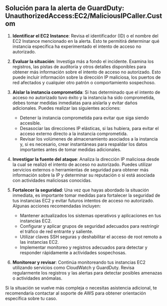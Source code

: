 ## Solución para la alerta de GuardDuty:                            UnauthorizedAccess:EC2/MaliciousIPCaller.Custom

1. **Identificar el EC2 Instance**: Revisa el identificador (ID) o el nombre del EC2 Instance mencionado en la alerta. Esto te permitirá determinar qué instancia específica ha experimentado el intento de acceso no autorizado.

2. **Evaluar la situación**: Investiga más a fondo el incidente. Examina los registros, las pistas de auditoría y otros detalles disponibles para obtener más información sobre el intento de acceso no autorizado. Esto puede incluir información sobre la dirección IP maliciosa, los puertos de red afectados y cualquier otro patrón o comportamiento sospechoso.

3. **Aislar la instancia comprometida**: Si has determinado que el intento de acceso no autorizado tuvo éxito y la instancia ha sido comprometida, debes tomar medidas inmediatas para aislarla y evitar daños adicionales. Puedes realizar las siguientes acciones:

   - Detener la instancia comprometida para evitar que siga siendo accesible.
   - Desasociar las direcciones IP elásticas, si las hubiera, para evitar el acceso externo directo a la instancia comprometida.
   - Revisar los volúmenes de almacenamiento asociados a la instancia y, si es necesario, crear instantáneas para respaldar los datos importantes antes de tomar medidas adicionales.

4. **Investigar la fuente del ataque**: Analiza la dirección IP maliciosa desde la cual se realizó el intento de acceso no autorizado. Puedes utilizar servicios externos o herramientas de seguridad para obtener más información sobre la IP y determinar su reputación o si está asociada con actividades maliciosas conocidas.

5. **Fortalecer la seguridad**: Una vez que hayas abordado la situación inmediata, es importante tomar medidas para fortalecer la seguridad de tus instancias EC2 y evitar futuros intentos de acceso no autorizado. Algunas acciones recomendadas incluyen:

   - Mantener actualizados los sistemas operativos y aplicaciones en tus instancias EC2.
   - Configurar y aplicar grupos de seguridad adecuados para restringir el tráfico de red entrante y saliente.
   - Utilizar claves SSH seguras y deshabilitar el acceso de root remoto a las instancias EC2.
   - Implementar monitoreo y registros adecuados para detectar y responder rápidamente a actividades sospechosas.

6. **Monitorear y revisar**: Continúa monitoreando tus instancias EC2 utilizando servicios como CloudWatch y GuardDuty. Revisa regularmente los registros y las alertas para detectar posibles amenazas o actividades anómalas.

Si la situación se vuelve más compleja o necesitas asistencia adicional, te recomendaría contactar al soporte de AWS para obtener orientación específica sobre tu caso.
